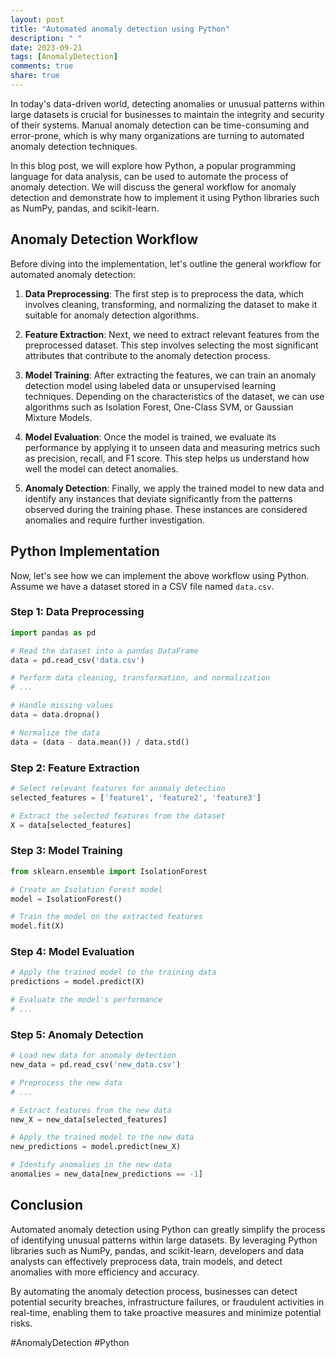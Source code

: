 ```yaml
---
layout: post
title: "Automated anomaly detection using Python"
description: " "
date: 2023-09-21
tags: [AnomalyDetection]
comments: true
share: true
---
```


In today's data-driven world, detecting anomalies or unusual patterns within large datasets is crucial for businesses to maintain the integrity and security of their systems. Manual anomaly detection can be time-consuming and error-prone, which is why many organizations are turning to automated anomaly detection techniques.

In this blog post, we will explore how Python, a popular programming language for data analysis, can be used to automate the process of anomaly detection. We will discuss the general workflow for anomaly detection and demonstrate how to implement it using Python libraries such as NumPy, pandas, and scikit-learn.

## Anomaly Detection Workflow

Before diving into the implementation, let's outline the general workflow for automated anomaly detection:

1. **Data Preprocessing**: The first step is to preprocess the data, which involves cleaning, transforming, and normalizing the dataset to make it suitable for anomaly detection algorithms.

2. **Feature Extraction**: Next, we need to extract relevant features from the preprocessed dataset. This step involves selecting the most significant attributes that contribute to the anomaly detection process.

3. **Model Training**: After extracting the features, we can train an anomaly detection model using labeled data or unsupervised learning techniques. Depending on the characteristics of the dataset, we can use algorithms such as Isolation Forest, One-Class SVM, or Gaussian Mixture Models.

4. **Model Evaluation**: Once the model is trained, we evaluate its performance by applying it to unseen data and measuring metrics such as precision, recall, and F1 score. This step helps us understand how well the model can detect anomalies.

5. **Anomaly Detection**: Finally, we apply the trained model to new data and identify any instances that deviate significantly from the patterns observed during the training phase. These instances are considered anomalies and require further investigation.

## Python Implementation

Now, let's see how we can implement the above workflow using Python. Assume we have a dataset stored in a CSV file named `data.csv`.

### Step 1: Data Preprocessing

```python
import pandas as pd

# Read the dataset into a pandas DataFrame
data = pd.read_csv('data.csv')

# Perform data cleaning, transformation, and normalization
# ...

# Handle missing values
data = data.dropna()

# Normalize the data
data = (data - data.mean()) / data.std()
```

### Step 2: Feature Extraction

```python
# Select relevant features for anomaly detection
selected_features = ['feature1', 'feature2', 'feature3']

# Extract the selected features from the dataset
X = data[selected_features]
```

### Step 3: Model Training

```python
from sklearn.ensemble import IsolationForest

# Create an Isolation Forest model
model = IsolationForest()

# Train the model on the extracted features
model.fit(X)
```

### Step 4: Model Evaluation

```python
# Apply the trained model to the training data
predictions = model.predict(X)

# Evaluate the model's performance
# ...
```

### Step 5: Anomaly Detection

```python
# Load new data for anomaly detection
new_data = pd.read_csv('new_data.csv')

# Preprocess the new data
# ...

# Extract features from the new data
new_X = new_data[selected_features]

# Apply the trained model to the new data
new_predictions = model.predict(new_X)

# Identify anomalies in the new data
anomalies = new_data[new_predictions == -1]
```

## Conclusion

Automated anomaly detection using Python can greatly simplify the process of identifying unusual patterns within large datasets. By leveraging Python libraries such as NumPy, pandas, and scikit-learn, developers and data analysts can effectively preprocess data, train models, and detect anomalies with more efficiency and accuracy.

By automating the anomaly detection process, businesses can detect potential security breaches, infrastructure failures, or fraudulent activities in real-time, enabling them to take proactive measures and minimize potential risks.

#AnomalyDetection #Python